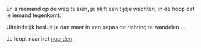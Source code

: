 Er is niemand op de weg te zien, je blijft een tijdje wachten,
in de hoop dat je iemand tegenkomt.  

Uiteindelijk besluit je dan maar in een bepaalde richting te wandelen ...

Je loopt naar het [noorden](noorden/noorden.md).
